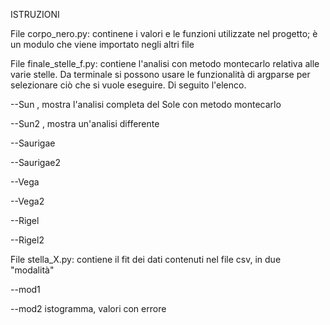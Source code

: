ISTRUZIONI

File corpo_nero.py: continene i valori e le funzioni utilizzate nel progetto; è un modulo che viene importato negli altri file






File finale_stelle_f.py: contiene l'analisi con metodo montecarlo relativa alle varie stelle. Da terminale si possono usare le funzionalità di argparse per selezionare ciò che si vuole eseguire. Di seguito l'elenco.


--Sun , mostra l'analisi completa del Sole con metodo montecarlo


--Sun2 , mostra un'analisi differente


--Saurigae


--Saurigae2


--Vega


--Vega2


--Rigel


--Rigel2







File stella_X.py: contiene il fit dei dati contenuti nel file csv, in due "modalità"


--mod1


--mod2 istogramma, valori con errore
